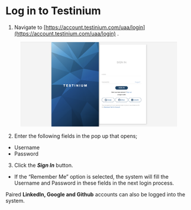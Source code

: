 # Log in to Testinium

1. Navigate to [https://account.testinium.com/uaa/login](https://account.testinium.com/uaa/login) .

<figure><img src="../../.gitbook/assets/Screenshot 2025-01-31 at 08.26.31.png" alt=""><figcaption></figcaption></figure>

2. Enter the following fields in the pop up that opens;

* Username
* Password

3. Click the _**Sign In**_ button.

* If the “Remember Me” option is selected, the system will fill the Username and Password in these fields in the next login process.

&#x20;     Paired **LinkedIn, Google and Github** accounts can also be logged into the system.
